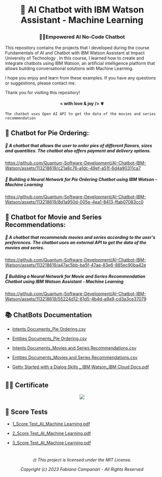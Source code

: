 <br>

# <p align="center">  🤖 AI Chatbot with IBM Watson Assistant - Machine Learning

### <p align="center">  💪🏽Empowered AI No-Code Chatbot

This repository contains the projects that I developed during the course Fundamentals of AI and Chatbot with IBM Watson Assistant at Impact University of Technology . In this course, I learned how to create and integrate chatbots using IBM Watson, an artificial intelligence platform that allows building conversational solutions with Machine Learning.
  
I hope you enjoy and learn from these examples. If you have any questions or suggestions, please contact me.
 
Thank you for visiting this repository!



#### <p align="center"> < with love & joy /> ❦


    The chatbot uses Open AI API to get the data of the movies and series recommendation 



##  🥧 Chatbot for Pie Ordering:

##### 💬 A chatbot that allows the user to order pies of different flavors, sizes and quantities. The chatbot also offers payment and delivery options.

https://github.com/Quantum-Software-Development/AI-Chatbot-IBM-Watson/assets/113218619/c21a8c76-a1dc-49ef-a51f-6d4a90311ca7


##### 🧠 Building a Neural Network for Pie Ordering Chatbot using IBM Watson - Machine Learning 

https://github.com/Quantum-Software-Development/AI-Chatbot-IBM-Watson/assets/113218619/8d1a950d-005e-4ea1-8413-ffab07083cc0




## 🍿 Chatbot for Movie and Series Recommendations: 

##### 💬 A chatbot that recommends movies and series according to the user’s preferences. The chatbot uses an external API to get the data of the movies and series.

 https://github.com/Quantum-Software-Development/AI-Chatbot-IBM-Watson/assets/113218619/a47ac5bb-ba5f-47ae-83e6-885ec90ba42e
 

##### 🧠 Building a Neural Network for Movie and Series Recommendation Chatbot using IBM Watson Assistant - Machine Learning

https://github.com/Quantum-Software-Development/AI-Chatbot-IBM-Watson/assets/113218619/55224d12-61d5-4b4d-a9a9-cd3a3ce37079




## 📚 ChatBots Documentation

- [Intents Documents_Pie Ordering.csv](https://github.com/Quantum-Software-Development/AI-Chatbot-IBM-Watson/files/12564906/Intents.Documents_Pie.Ordering.csv)

- [Entities Documents_Pie Ordering.csv](https://github.com/Quantum-Software-Development/AI-Chatbot-IBM-Watson/files/12564899/Entities.Documents_Pie.Ordering.csv)

- [Intents Documents_Movies and Series Recommendations.csv](https://github.com/Quantum-Software-Development/AI-Chatbot-IBM-Watson/files/12565035/Intents.Documents_Movies.and.Series.Recommendations.csv)

- [Entities Documents_Movies and  Series Recommendations.csv](https://github.com/Quantum-Software-Development/AI-Chatbot-IBM-Watson/files/12565088/Entities.Documents_Movies.and.Series.Recommendations.csv)

- [Getty Started with a Dialog Skills _ IBM Watson_IBM Cloud Docs.pdf](https://github.com/Quantum-Software-Development/AI-Chatbot-IBM-Watson/files/12565142/Getty.Started.with.a.Dialog.Skills._.IBM.Watson_IBM.Cloud.Docs.pdf)


#

## 👩‍🎓 Certificate 

<p align="center">
<img src="https://github.com/Quantum-Software-Development/AI-Chatbot-IBM-Watson/assets/113218619/3fb9d85e-7003-4295-a2a9-983e38b41007"/> 



## 📝 Score Tests 

- [1_Score Test_AI_Machine Learning.pdf](https://github.com/Quantum-Software-Development/AI-Chatbot-IBM-Watson/files/12415231/1_Score.Test_AI_Machine.Learning.pdf)

- [2_Score Test_AI_Machine Learning.pdf](https://github.com/Quantum-Software-Development/AI-Chatbot-IBM-Watson/files/12415241/2_Score.Test_AI_Machine.Learning.pdf)

- [3_Score Test_AI_Machine Learning.pdf](https://github.com/Quantum-Software-Development/AI-Chatbot-IBM-Watson/files/12415250/3_Score.Test_AI_Machine.Learning.pdf)
  

#


###### <p align="center"> ⚖︎ This project is licensed under the MIT License. <p align="center"> Copyright (c) 2023 Fabiana Campanari - All Rights Reserved </p>




















